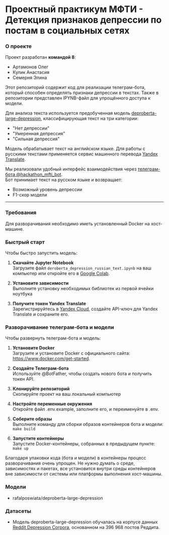 # Проектный практикум МФТИ - Детекция признаков депрессии по постам в социальных сетях

### О проекте

Проект разработан **командой 8**:  
- Артамонов Олег  
- Кулик Анастасия  
- Семерня Элина  

Этот репозиторий содержит код для реализации телеграм-бота, который способен определять признаки депрессии в текстах. Также в репозитории представлен IPYNB-файл для упрощённого доступа к модели.

Для анализа текста используется предобученная модель [deproberta-large-depression](https://huggingface.co/rafalposwiata/deproberta-large-depression), классифицирующая текст на три категории:  
- "Нет депрессии"  
- "Умеренная депрессия"  
- "Сильная депрессия"  

Модель обрабатывает текст на английском языке. Для работы с русскими текстами применяется сервис машинного перевода [Yandex Translate](https://yandex.cloud/ru/services/translate).

Мы реализовали удобный интерфейс взаимодействия через [телеграм-бота @hackathon_mfti_bot](https://t.me/hackathon_mfti_bot).  
Бот принимает текст на русском языке и возвращает:  
- Возможный уровень депрессии  
- F1-скор модели  

---

### Требования

Для разворачивания необходимо иметь установленный Docker на хост-машине.

### Быстрый старт

Чтобы быстро запустить модель:

1. **Скачайте Jupyter Notebook**  
   Загрузите файл `deroberta_depression_russian_text.ipynb` на ваш компьютер или откройте его в [Google Colab](https://colab.research.google.com/).  

2. **Установите зависимости**  
   Выполните установку необходимых библиотек из первой ячейки ноутбука
   
3. **Получите токен Yandex Translate**  
   Зарегистрируйтесь в [Yandex Cloud](https://yandex.cloud/ru/services/translate), создайте API-ключ для Yandex Translate и сохраните его.

### Разворачивание телеграм-бота и модели

Чтобы развернуть телеграм-бота и модель:

1. **Установите Docker**  
   Загрузите и установите Docker с официального сайта: https://www.docker.com/get-started.

2. **Создайте Телеграм-бота**  
   Используйте @BotFather, чтобы создать нового бота и получить токен API.

3. **Клонируйте репозиторий**  
   Скопируйте проект на ваш локальный компьютер

4. **Настройте переменные окружения**  
   Откройте файл .env.example, заполните его, и переименуйте в .env.

5. **Соберите образы**  
   Выполните команду для сборки образов контейнеров бота и модели:  
   ```make build```

6. **Запустите контейнеры**  
   Запустите Docker-контейнеры, собранных в предыдущем пункте:  
   ```make up```

Благодаря упаковки кода (бота и модели) в контейнеры процесс разворачивания очень упрощен.
Не нужно думать о среде, зависимостях и пакетах, все установится внутри среды контейнеров вне зависимости от системы или платформы выполнения хост-машины.

### Модели
- rafalposwiata/deproberta-large-depression

### Датасеты
- Модель deproberta-large-depression обучалась на корпусе данных [Reddit Depression Corpora](https://zenodo.org/records/3941387#.Y5L6O_fMKUl), основанном на 396 968 постов Реддита.








